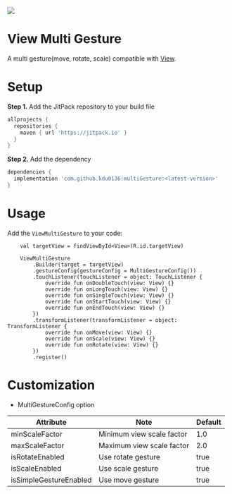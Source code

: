 [![](https://jitpack.io/v/kdu0136/multiGesture.svg)](https://jitpack.io/#kdu0136/multiGesture)

View Multi Gesture
=============
A multi gesture(move, rotate, scale) compatible with [View](https://developer.android.com/reference/android/view/View).

# Setup

__Step 1.__ Add the JitPack repository to your build file
```groovy
allprojects {
  repositories {
    maven { url 'https://jitpack.io' }
  }
}
```
__Step 2.__ Add the dependency

```groovy
dependencies {
  implementation 'com.github.kdu0136:multiGesture:<latest-version>'
}
```

# Usage

Add the `ViewMultiGesture` to your code:

```
    val targetView = findViewById<View>(R.id.targetView)

    ViewMultiGesture
        .Builder(target = targetView)
        .gestureConfig(gestureConfig = MultiGestureConfig())
        .touchListener(touchListener = object: TouchListener {
            override fun onDoubleTouch(view: View) {}
            override fun onLongTouch(view: View) {}
            override fun onSingleTouch(view: View) {}
            override fun onStartTouch(view: View) {}
            override fun onEndTouch(view: View) {}
        })
        .transformListener(transformListener = object: TransformListener {
            override fun onMove(view: View) {}
            override fun onScale(view: View) {}
            override fun onRotate(view: View) {}
        })
        .register()
```

# Customization
- MultiGestureConfig option

| Attribute                  | Note                                      | Default     |
|----------------------------|-------------------------------------------|-------------|
| minScaleFactor             | Minimum view scale factor                 | 1.0         |
| maxScaleFactor             | Maximum view scale factor                 | 2.0         |
| isRotateEnabled            | Use rotate gesture                        | true        |
| isScaleEnabled             | Use scale gesture                         | true        |
| isSimpleGestureEnabled     | Use move gesture                          | true        |
